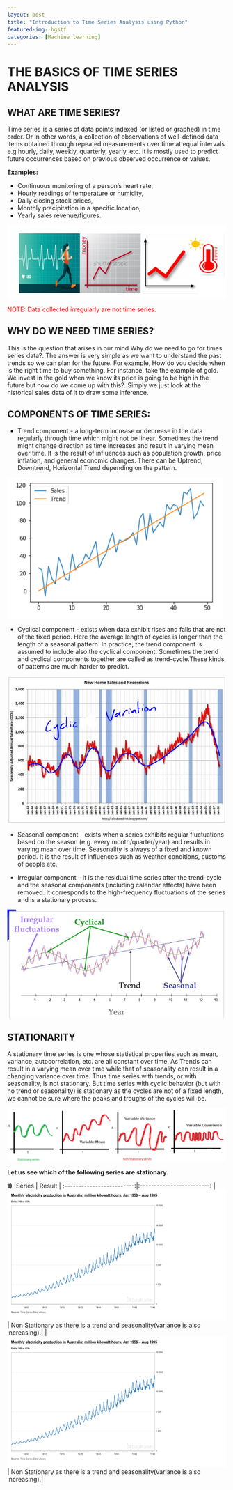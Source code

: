 ```yaml
---
layout: post
title: "Introduction to Time Series Analysis using Python"
featured-img: bgstf
categories: [Machine learning]
---
```


# THE BASICS OF TIME SERIES ANALYSIS

## WHAT ARE TIME SERIES? 

Time series  is a series of data points indexed (or listed or graphed) in time order. 
Or in other words, a collection of observations of well-defined data items obtained through repeated measurements over time at equal intervals e.g hourly, daily, weekly, quarterly, yearly, etc. It is mostly used to predict future occurrences based on previous observed occurrence or values.

**Examples:**
* Continuous monitoring of a person’s heart rate,
* Hourly readings of temperature or humidity,
* Daily closing stock prices,
* Monthly precipitation in a specific location,
* Yearly sales revenue/figures.

![examples](https://github.com/ninjakx/ninjakx.github.io/raw/master/assets/img/posts/TSEXAMPLE.png)

<p style='color:red'> NOTE: Data collected irregularly are not time series.</p>


## WHY DO WE NEED TIME SERIES?

This is the question that arises in our mind Why do we need to go for times series data?. The answer is very simple as we want to understand the past trends so we can plan for the future.
For example, How do you decide when is the right time to buy something. For instance, take the example of gold. We invest in the gold when we know its price is going to be high in the future but how do we come up with this?. Simply we just look at the historical sales data of it to draw some inference.


## COMPONENTS OF TIME SERIES:

* Trend component - a long-term increase or decrease in the data regularly through time which might not be linear. Sometimes the trend might change direction as time increases and result in varying mean over time.
It is the result of influences such as population growth, price inflation, and general economic changes. There can be Uptrend, Downtrend, Horizontal Trend depending on the pattern.

![trend example](https://github.com/ninjakx/ninjakx.github.io/raw/master/assets/img/posts/trenddef.png)

* Cyclical component - exists when data exhibit rises and falls that are not of the fixed period. Here the average length of cycles is longer than the length of a seasonal pattern. 
In practice, the trend component is assumed to include also the cyclical component. Sometimes the trend and cyclical components together are called as trend-cycle.These kinds of patterns are much harder to predict. 

![cyclic example](https://github.com/ninjakx/ninjakx.github.io/raw/master/assets/img/posts/2_cycl4.jpg)

* Seasonal component - exists when a series exhibits regular fluctuations based on the season (e.g. every month/quarter/year) and results in varying mean over time. Seasonality is always of a fixed and known period. It is the result of influences such as weather conditions, customs of people etc.

* Irregular component – It is the residual time series after the trend-cycle and the seasonal components (including calendar effects) have been removed. It corresponds to the high-frequency fluctuations of the series and is a stationary process.

![all in one example](https://github.com/ninjakx/ninjakx.github.io/raw/master/assets/img/posts/ss.PNG)

## STATIONARITY

A stationary time series is one whose statistical properties such as mean, variance, autocorrelation, etc. are all constant over time. 
As Trends can result in a varying mean over time while that of seasonality can result in a changing variance over time. Thus time series with trends, or with seasonality, is not stationary.
But time series with cyclic behavior (but with no trend or seasonality) is stationary as the cycles are not of a fixed length, we cannot be sure where the peaks and troughs of the cycles will be.

![all the time series type](https://github.com/ninjakx/ninjakx.github.io/raw/master/assets/img/posts/nst.png)

**Let us see which of the following series are stationary.**

**1)** 
|Series                    |  Result                  |
:-------------------------:|:-------------------------:
|<img src="https://github.com/ninjakx/ninjakx.github.io/raw/master/assets/img/posts/st1.png" width="600" height="300">
 | Non Stationary as there is a trend and seasonality(variance is also increasing).|
|<img src="https://github.com/ninjakx/ninjakx.github.io/raw/master/assets/img/posts/st1.png" width="600" height="300">
 | Non Stationary as there is a trend and seasonality(variance is also increasing).|

























